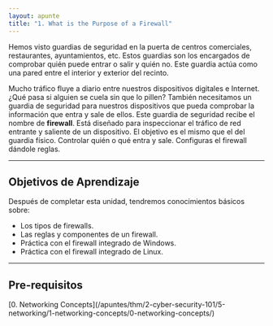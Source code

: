 ```yaml
---
layout: apunte
title: "1. What is the Purpose of a Firewall"
---
```


Hemos visto guardias de seguridad en la puerta de centros comerciales, restaurantes, ayuntamientos, etc. Estos guardias son los encargados de comprobar quién puede entrar o salir y quién no. Este guardia actúa como una pared entre el interior y exterior del recinto.

Mucho tráfico fluye a diario entre nuestros dispositivos digitales e Internet. ¿Qué pasa si alguien se cuela sin que lo pillen? También necesitamos un guardia de seguridad para nuestros dispositivos que pueda comprobar la información que entra y sale de ellos. Este guardia de seguridad recibe el nombre de **firewall**. Está diseñado para inspeccionar el tráfico de red entrante y saliente de un dispositivo. El objetivo es el mismo que el del guardia físico. Controlar quién o qué entra y sale. Configuras el firewall dándole reglas.

--------------------------
<h2>Objetivos de Aprendizaje</h2>
Después de completar esta unidad, tendremos conocimientos básicos sobre:

- Los tipos de firewalls.
- Las reglas y componentes de un firewall.
- Práctica con el firewall integrado de Windows.
- Práctica con el firewall integrado de Linux.

------------------------
<h2>Pre-requisitos</h2>
[0. Networking Concepts](/apuntes/thm/2-cyber-security-101/5-networking/1-networking-concepts/0-networking-concepts/)

